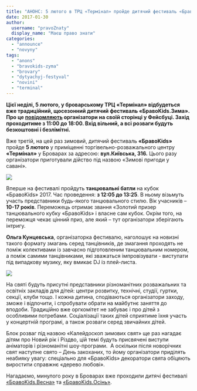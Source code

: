 ```yaml
---
title: "АНОНС: 5 лютого в ТРЦ «Термінал» пройде дитячий фестиваль «БравоKids.Зима»"
date: 2017-01-30
author: 
  username: "pravoZnaty"
  display_name: "Маєш право знати"
categories: 
  - "announce"
  - "novyny"
tags: 
  - "anons"
  - "bravokids-zyma"
  - "brovary"
  - "dytyachyj-festyval"
  - "novini"
  - "terminal"
---
```


**Цієї неділі, 5 лютого, у броварському ТРЦ «Термінал» відбудеться вже традиційний, щосезонний дитячий фестиваль «БравоKids.Зима». Про це [повідомляють](https://www.facebook.com/bravokidsbrovary/) організатори на своїй сторінці у Фейсбуці. Захід проходитиме з 11:00 до 18:00. Вхід вільний, а всі розваги будуть безкоштовні і безлімітні.**

Вже третій, на цей раз зимовий, дитячий фестиваль **«БравоKids»** пройде **5 лютого** у приміщенні торгівельно-розважального центру **«Термінал»** у Броварах за адресою: **вул.Київська, 316.** Цього разу організатори приготували дійство під назвою «Зимові пригоди у савані».

[![](https://mpz.brovary.org/wp-content/uploads/2017/01/16114583_375262942838553_2303271233068522978_n.jpg)](https://mpz.brovary.org/wp-content/uploads/2017/01/16114583_375262942838553_2303271233068522978_n.jpg)

Вперше на фестивалі пройдуть **танцювальні батли** на кубок «БравоKids» 2017. Час проведення: **з 12:05 до 13:25**. В ньому візьмуть участь представники будь-якого танцювального стилю. Вік учасників – **10-17 років**. Переможець отримає звання «Золотий призер танцювального кубку «БравоKids» і власне сам кубок. Окрім того, на переможця чекає цінний приз, але який – тут організатори зберігають інтригу.

**Ольга Кунцевська**, організаторка фестивалю, наголошує на новизні такого формату змагань серед танцівників, де змагання проходять не поміж колективами із завчасно підготовленим танцювальним номером, а поміж самими танцівниками, які зважаться імпровізувати - виступати під випадкову музику, яку вмикає DJ із плей-листа.

[![](https://mpz.brovary.org/wp-content/uploads/2017/01/16195318_375818419449672_5170389422917546884_n.jpg)](https://mpz.brovary.org/wp-content/uploads/2017/01/16195318_375818419449672_5170389422917546884_n.jpg)

На святі будуть присутні представники різноманітних розважальних та освітніх закладів для дітей: центри розвитку, технічні, студії, гуртки, секції, клуби тощо. І кожна дитина, сподіваються організатори заходу, зможе і відпочити, і спробувати обрати на майбутнє заняття до вподоби. Традиційно вже оргкомітет не забуває і про дітей з особливими потребами. Соціалізації таких дітей сприятиме їхня участь у концертній програмі, а також розваги серед звичайних дітей.

Блок розваг під назвою «Калейдоскоп зимових свят» ще раз нагадає дітям про Новий рік і Різдво, цій темі будуть присвячені виступи аніматорів і різноманітні шоу-програми.  А оскільки після новорічних свят наступне свято – День закоханих, то йому організатори приділять неабияку увагу: спеціально для «БравоKids» декоратори свята обіцяють виростити справжнє «дерево любові».

Нагадаємо, минулого року в Броварах вже проходили дитячі фестивалі [«БравоKids.Весна»](https://mpz.brovary.org/bravokids-vesna-fotoreportazh-z-dytyachogo-festyvalyu-v-terminali/) та [«БравоKids.Осінь»](https://mpz.brovary.org/u-brovarah-vidbuvsya-ii-dytyachyj-festyval-bravokids/).

